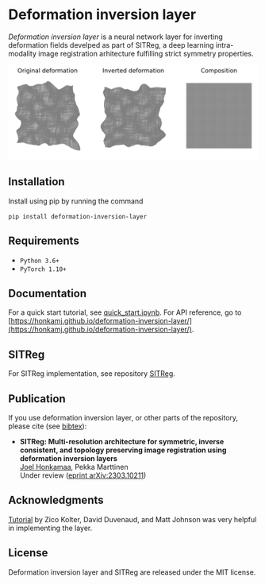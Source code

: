 # Deformation inversion layer

*Deformation inversion layer* is a neural network layer for inverting deformation fields develped as part of SITReg, a deep learning intra-modality image registration arhitecture fulfilling strict symmetry properties.

![example of an inverted deformation](tutorials/example.svg)

## Installation

Install using pip by running the command

    pip install deformation-inversion-layer

## Requirements

- `Python 3.6+`
- `PyTorch 1.10+`

## Documentation

For a quick start tutorial, see [quick_start.ipynb](tutorials/quick_start.ipynb). For API reference, go to [https://honkamj.github.io/deformation-inversion-layer/](https://honkamj.github.io/deformation-inversion-layer/).

## SITReg

For SITReg implementation, see repository [SITReg](https://github.com/honkamj/SITReg).

## Publication

If you use deformation inversion layer, or other parts of the repository, please cite (see [bibtex](citations.bib)):

- **SITReg: Multi-resolution architecture for symmetric, inverse consistent, and topology preserving image registration using deformation inversion layers**  
[Joel Honkamaa](https://github.com/honkamj), Pekka Marttinen  
Under review ([eprint arXiv:2303.10211](https://arxiv.org/abs/2303.10211))

## Acknowledgments

[Tutorial](http://implicit-layers-tutorial.org/) by Zico Kolter, David Duvenaud, and Matt Johnson was very helpful in implementing the layer.

## License

Deformation inversion layer and SITReg are released under the MIT license.